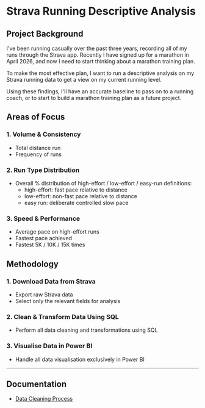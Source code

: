 #  Strava Running Descriptive Analysis

##  Project Background

I've been running casually over the past three years, recording all of my runs through the Strava app. Recently I have signed up for a marathon in April 2026, and now I need to start thinking about a marathon training plan.

To make the most effective plan, I want to run a descriptive analysis on my Strava running data to get a view on my current running level.

Using these findings, I'll have an accurate baseline to pass on to a running coach, or to start to build a marathon training plan as a future project.

##  Areas of Focus

### 1. Volume & Consistency
- Total distance run
- Frequency of runs

### 2. Run Type Distribution
- Overall % distribution of high-effort / low-effort / easy-run
  definitions:
    - high-effort: fast pace relative to distance
    - low-effort: non-fast pace relative to distance
    - easy run: deliberate controlled slow pace

### 3. Speed & Performance
- Average pace on high-effort runs
- Fastest pace achieved
- Fastest 5K / 10K / 15K times

##  Methodology

### 1. Download Data from Strava
- Export raw Strava data
- Select only the relevant fields for analysis

### 2. Clean & Transform Data Using SQL
- Perform all data cleaning and transformations using SQL

### 3. Visualise Data in Power BI
- Handle all data visualisation exclusively in Power BI

---

## Documentation

- [Data Cleaning Process](README_strava_data_cleaning.md)
